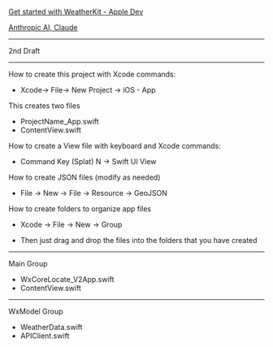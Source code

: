 
[Get started with WeatherKit - Apple Dev](https://developer.apple.com/weatherkit/get-started/)

[Anthropic AI, Claude ](https://www.anthropic.com)

- - - -
2nd Draft
- - - - 
How to create this project with Xcode commands:

* Xcode-> File-> New Project -> iOS - App

This creates two files

* ProjectName_App.swift
* ContentView.swift

How to create a View file with keyboard and Xcode commands:

* Command Key (Splat) N -> Swift UI View

How to create JSON files (modify as needed)

* File -> New -> File -> Resource -> GeoJSON

How to create folders to organize app files

* Xcode -> File -> New -> Group

* Then just drag and drop the files into the folders that you have created

- - - -

Main Group

* WxCoreLocate_V2App.swift
* ContentView.swift

- - - -

WxModel Group

* WeatherData.swift
* APIClient.swift


